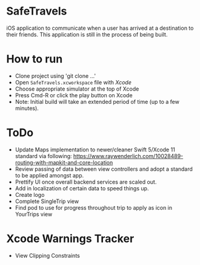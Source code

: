 # SafeTravels
iOS application to communicate when a user has arrived at a destination to their friends. This application is still in the process of being built.

# How to run
- Clone project using 'git clone ...'
- Open `SafeTravels.xcworkspace` file with *Xcode*
- Choose appropriate simulator at the top of Xcode
- Press Cmd-R or click the play button on Xcode
 - Note: Initial build will take an extended period of time (up to a few minutes).

# ToDo
- Update Maps implementation to newer/cleaner Swift 5/Xcode 11 standard via following: https://www.raywenderlich.com/10028489-routing-with-mapkit-and-core-location
- Review passing of data between view controllers and adopt a standard to be applied amongst app.
- Prettify UI once overall backend services are scaled out.
- Add in localization of certain data to speed things up.
- Create logo
- Complete SingleTrip view
- Find pod to use for progress throughout trip to apply as icon in YourTrips view


# Xcode Warnings Tracker
- View Clipping Constraints
